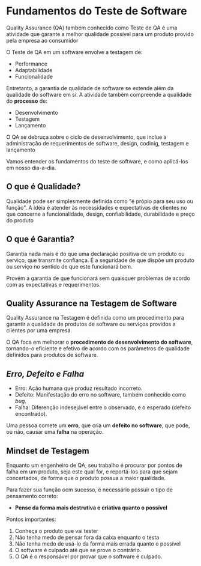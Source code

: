 # **Fundamentos do Teste de Software**

Quality Assurance (QA) também conhecido como Teste de QA é uma atividade que garante a melhor qualidade possível para um produto provido pela empresa ao consumidor

O Teste de QA em um software envolve a testagem de:

- Performance
- Adaptabilidade
- Funcionalidade

Entretanto, a garantia de qualidade de software se extende além da qualidade do software em si. A atividade também compreende a qualidade do **processo** de:

- Desenvolvimento
- Testagem
- Lançamento

O QA se debruça sobre o ciclo de desenvolvimento, que inclue a administração de requerimentos de software, design, codinig, testagem e lançamento

Vamos entender os fundamentos do teste de software, e como aplicá-los em nosso dia-a-dia.

## O que é Qualidade?

Qualidade pode ser simplesmente definida como "é própio para seu uso ou função". A idéia é atender às necessidades e expectativas de clientes no que concerne a funcionalidade, design, confiabilidade, durabilidade e preço do produto

## O que é Garantia?

Garantia nada mais é do que uma declaração positiva de um produto ou serviço, que transmite confiança. É a seguridade de que dispõe um produto ou serviço no sentido de que este funcionará bem.

Provém a garantia de que funcionará sem quaisquer problemas de acordo com as expectativas e requerimentos.

## Quality Assurance na Testagem de Software

Quality Assurance na Testagem é definida como um procedimento para garantir a qualidade de produtos de software ou serviços providos a clientes por uma empresa.

O QA foca em melhorar o **procedimento de desenvolvimento do software**, tornando-o eficiente e efetivo de acordo com os parâmetros de qualidade definidos para produtos de software.

## *Erro, Defeito e Falha*

- Erro: Ação humana que produz resultado incorreto.
- Defeito: Manifestação do erro no software, também conhecido como *bug*.
- Falha: Diferenção indesejável entre o observado, e o esperado (defeito encontrado).

Uma pessoa comete um **erro**, que cria um **defeito no software**, que pode, ou não, causar uma **falha** na operação.

## Mindset de Testagem

Enquanto um engenheiro de QA, seu trabalho é procurar por pontos de falha em um produto, seja este qual for, e reportá-los para que sejam concertados, de forma que o produto possua a maior qualidade.

Para fazer sua função ocm sucesso, é necessário possuir o tipo de pensamento correto:

- **Pense da forma mais destrutiva e criativa quanto o possível**

Pontos importantes:

1. Conheça o produto que vai tester
2. Não tenha medo de pensar fora da caixa enquanto o testa
3. Não tenha medo de usá-lo da forma mais errada quanto o possível
4. O software é culpado até que se prove o contrário.
5. O QA é o responsável por provar que o software é culpado.
